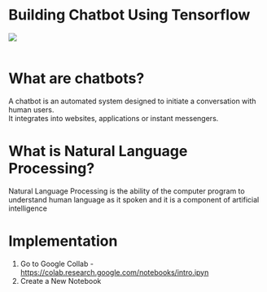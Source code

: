 # Building Chatbot Using Tensorflow
 ![](https://www.kdnuggets.com/wp-content/uploads/tensorflow-white-2.jpg)<br><br>
 
 
# What are chatbots?
A chatbot is an automated system designed to initiate a conversation with human users.<br>
It integrates into websites, applications or instant messengers.  

# What is Natural Language Processing?
Natural Language Processing is the ability of the computer program to understand human language as it spoken and it is a component of artificial intelligence 

# Implementation 

1. Go to Google Collab - https://colab.research.google.com/notebooks/intro.ipyn
2. Create a New Notebook 


